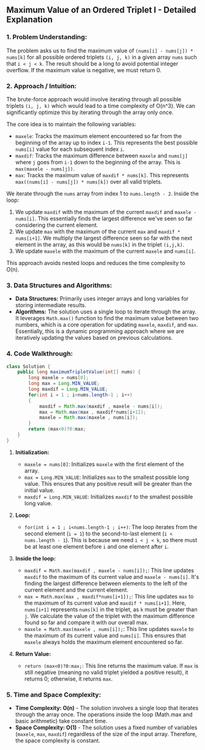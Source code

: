 ## Maximum Value of an Ordered Triplet I - Detailed Explanation

### 1. Problem Understanding:

The problem asks us to find the maximum value of `(nums[i] - nums[j]) * nums[k]` for all possible ordered triplets `(i, j, k)` in a given array `nums` such that `i < j < k`.  The result should be a long to avoid potential integer overflow. If the maximum value is negative, we must return 0.

### 2. Approach / Intuition:

The brute-force approach would involve iterating through all possible triplets `(i, j, k)` which would lead to a time complexity of O(n^3). We can significantly optimize this by iterating through the array only once.

The core idea is to maintain the following variables:

*   `maxele`: Tracks the maximum element encountered so far from the beginning of the array up to index `i-1`. This represents the best possible `nums[i]` value for each subsequent index `i`.
*   `maxdif`: Tracks the maximum difference between `maxele` and `nums[j]` where `j` goes from `i-1` down to the beginning of the array. This is `max(maxele - nums[j])`.
*   `max`: Tracks the maximum value of `maxdif * nums[k]`. This represents `max((nums[i] - nums[j]) * nums[k])` over all valid triplets.

We iterate through the `nums` array from index 1 to `nums.length - 2`.  Inside the loop:

1.  We update `maxdif` with the maximum of the current `maxdif` and `maxele - nums[i]`. This essentially finds the largest difference we've seen so far considering the current element.
2.  We update `max` with the maximum of the current `max` and `maxdif * nums[i+1]`. We multiply the largest difference seen so far with the next element in the array, as this would be `nums[k]` in the triplet `(i,j,k)`.
3.  We update `maxele` with the maximum of the current `maxele` and `nums[i]`.

This approach avoids nested loops and reduces the time complexity to O(n).

### 3. Data Structures and Algorithms:

*   **Data Structures:** Primarily uses integer arrays and long variables for storing intermediate results.
*   **Algorithms:** The solution uses a single loop to iterate through the array. It leverages `Math.max()` function to find the maximum value between two numbers, which is a core operation for updating `maxele`, `maxdif`, and `max`.  Essentially, this is a dynamic programming approach where we are iteratively updating the values based on previous calculations.

### 4. Code Walkthrough:

```java
class Solution {
    public long maximumTripletValue(int[] nums) {
        long maxele = nums[0];
        long max = Long.MIN_VALUE;
        long maxdif = Long.MIN_VALUE;
        for(int i = 1 ; i<nums.length-1 ; i++)
        {
            maxdif = Math.max(maxdif , maxele - nums[i]);
            max = Math.max(max , maxdif*nums[i+1]);
            maxele = Math.max(maxele , nums[i]);
        }
        return (max<0)?0:max;
    }
}
```

1.  **Initialization:**
    *   `maxele = nums[0]`: Initializes `maxele` with the first element of the array.
    *   `max = Long.MIN_VALUE`: Initializes `max` to the smallest possible long value.  This ensures that any positive result will be greater than the initial value.
    *   `maxdif = Long.MIN_VALUE`: Initializes `maxdif` to the smallest possible long value.

2.  **Loop:**
    *   `for(int i = 1 ; i<nums.length-1 ; i++)`: The loop iterates from the second element (`i = 1`) to the second-to-last element (`i < nums.length - 1`). This is because we need `i < j < k`, so there must be at least one element before `i` and one element after `i`.

3.  **Inside the loop:**
    *   `maxdif = Math.max(maxdif , maxele - nums[i]);`: This line updates `maxdif` to the maximum of its current value and `maxele - nums[i]`.  It's finding the largest difference between elements to the left of the current element and the current element.
    *   `max = Math.max(max , maxdif*nums[i+1]);`: This line updates `max` to the maximum of its current value and `maxdif * nums[i+1]`. Here, `nums[i+1]` represents `nums[k]` in the triplet, as `k` must be greater than `j`. We calculate the value of the triplet with the maximum difference found so far and compare it with our overall max.
    *   `maxele = Math.max(maxele , nums[i]);`: This line updates `maxele` to the maximum of its current value and `nums[i]`. This ensures that `maxele` always holds the maximum element encountered so far.

4.  **Return Value:**
    *   `return (max<0)?0:max;`: This line returns the maximum value.  If `max` is still negative (meaning no valid triplet yielded a positive result), it returns 0; otherwise, it returns `max`.

### 5. Time and Space Complexity:

*   **Time Complexity: O(n)** - The solution involves a single loop that iterates through the array once. The operations inside the loop (Math.max and basic arithmetic) take constant time.
*   **Space Complexity: O(1)** - The solution uses a fixed number of variables (`maxele`, `max`, `maxdif`) regardless of the size of the input array. Therefore, the space complexity is constant.
